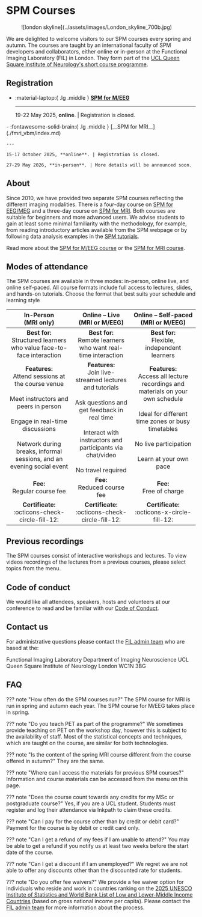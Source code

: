 # SPM Courses
<figure markdown>
  ![london skyline](../assets/images/London_skyline_700b.jpg)
  <figcaption></figcaption>
</figure>

We are delighted to welcome visitors to our SPM courses every spring and autumn. The courses are taught by an international faculty of SPM developers and collaborators, either online or in-person at the Functional Imaging Laboratory (FIL) in London. They form part of the [UCL Queen Square Institute of Neurology's short course programme](https://www.ucl.ac.uk/ion/education).

## Registration
<div class="grid cards" markdown>

- :material-laptop:{ .lg .middle } [__SPM for M/EEG__](./eeg_meg/)

    ---

    19-22 May 2025, **online**. | Registration is closed.
</div>
<div class="grid cards" markdown>
- :fontawesome-solid-brain:{ .lg .middle } [__SPM for MRI__](./fmri_vbm/index.md)

    ---

    15-17 October 2025, **online**. | Registration is closed.

    27-29 May 2026, **in-person**. | More details will be announced soon.
    
</div>

## About
Since 2010, we have provided two separate SPM courses reflecting the different imaging modalities. There is a four-day course on [SPM for EEG/MEG](./eeg_meg/index.md) and a three-day course on [SPM for MRI](./fmri_vbm/index.md). Both courses are suitable for beginners and more advanced users. We advise students to gain at least some minimal familiarity with the methodology, for example, from reading introductory articles available from the SPM webpage or by following data analysis examples in the [SPM tutorials](../tutorials/index.md).

Read more about the [SPM for M/EEG course](./eeg_meg/index.md) or the [SPM for MRI course](./fmri_vbm/index.md).

## Modes of attendance
The SPM courses are available in three modes: in-person, online live, and online self-paced. All course formats include full access to lectures, slides, and hands-on tutorials. Choose the format that best suits your schedule and learning style

| **In-Person <br> (MRI only)**                                                                                                            | **Online – Live <br>(MRI or M/EEG)**                                                                                         | **Online – Self-paced <br> (MRI or M/EEG)**                                                                                     |
|:----------------------------------------------------------------------------------------------------------------------------:|:----------------------------------------------------------------------------------------------------------------------------:|:-----------------------------------------------------------------------------------------------------------------------------:|
| **Best for:** <br> Structured learners who value face-to-face interaction                                                                     | **Best for:** <br> Remote learners who want real-time interaction                                                                              | **Best for:** <br> Flexible, independent learners                                                                                               |
| **Features:** <br> Attend sessions at the course venue <br><br> Meet instructors and peers in person <br><br> Engage in real-time discussions <br><br>  Network during breaks, informal sessions, and an evening social event | **Features:** <br> Join live-streamed lectures and tutorials <br><br> Ask questions and get feedback in real time <br><br> Interact with instructors and participants via chat/video <br><br> No travel required | **Features:** <br> Access all lecture recordings and materials on your own schedule <br><br> Ideal for different time zones or busy timetables <br><br> No live participation <br><br> Learn at your own pace |
| **Fee:** <br> Regular course fee                                                                                                        | **Fee:** <br> Reduced course fee                                                                                                          | **Fee:** <br> Free of charge                                                                                                               |
| **Certificate:** <br> :octicons-check-circle-fill-12:                                                                                            | **Certificate:** <br> :octicons-check-circle-fill-12:                                                                                             | **Certificate:** <br> :octicons-x-circle-fill-12:                                                                                                   |

## Previous recordings
The SPM courses consist of interactive workshops and lectures. To view videos recordings of the lectures from a previous courses, please select topics from the menu.

## Code of conduct
We would like all attendees, speakers, hosts and volunteers at our conference to read and be familiar with our [Code of Conduct](conduct.md).

## Contact us
For administrative questions please contact the [FIL admin team](mailto:ion.fil.reception@ucl.ac.uk) who are based at the:

Functional Imaging Laboratory
Department of Imaging Neuroscience 
UCL Queen Square Institute of Neurology
London WC1N 3BG

## FAQ

??? note "How often do the SPM courses run?"
    The SPM course for MRI is run in spring and autumn each year. The SPM course for M/EEG takes place in spring.

??? note "Do you teach PET as part of the programme?"
    We sometimes provide teaching on PET on the workshop day, however this is subject to the availability of staff. Most of the statistical concepts and techniques, which are taught on the course, are similar for both technologies.

??? note "Is the content of the spring MRI course different from the course offered in autumn?"
    They are the same.

??? note "Where can I access the materials for previous SPM courses?"
    Information and course materials can be accessed from the menu on this page.

??? note "Does the course count towards any credits for my MSc or postgraduate course?"
    Yes, if you are a UCL student. Students must register and log their attendance via Inkpath to claim these credits.

??? note "Can I pay for the course other than by credit or debit card?"
    Payment for the course is by debit or credit card only.

??? note "Can I get a refund of my fees if I am unable to attend?"
    You may be able to get a refund if you notify us at least two weeks before the start date of the course.

??? note "Can I get a discount if I am unemployed?"
    We regret we are not able to offer any discounts other than the discounted rate for students.

??? note "Do you offer fee waivers?"
    We provide a fee waiver option for individuals who reside and work in countries ranking on the [2025 UNESCO Institute of Statistics and World Bank List of Low and Lower-Middle Income Countries](https://www.humanbrainmapping.org/files/faq/2025_UNESCO_List_Abstract_Fee_Waiver_FINAL.pdf) (based on gross national income per capita). Please contact the [FIL admin team](mailto:ion.fil.reception@ucl.ac.uk) for more information about the process.
